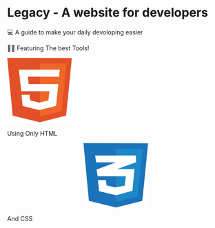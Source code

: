 # Legacy - A website for developers
💻 A guide to make your daily devoloping easier


👨‍💻 Featuring The best Tools!

<p align="left">
            <img width="150" height="150" src="/img/html-1.svg">
</p>
Using Only HTML 
<p align="center">
            <img width="150" height="150" src="/img/css-3.svg">
            </p>
And CSS
